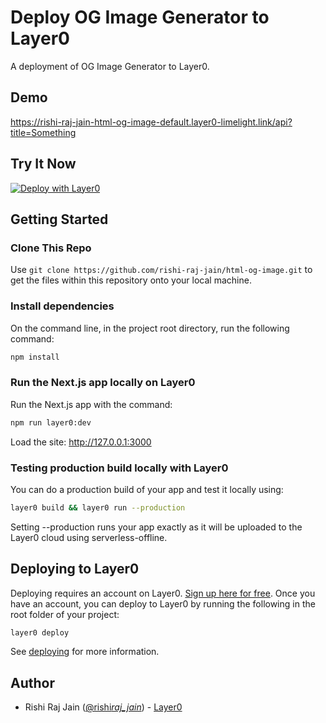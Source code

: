 # Deploy OG Image Generator to Layer0

A deployment of OG Image Generator to Layer0.

## Demo

https://rishi-raj-jain-html-og-image-default.layer0-limelight.link/api?title=Something

## Try It Now

[![Deploy with Layer0](https://docs.layer0.co/button.svg)](https://app.layer0.co/deploy?repo=https://github.com/rishi-raj-jain/html-og-image)

## Getting Started

### Clone This Repo

Use `git clone https://github.com/rishi-raj-jain/html-og-image.git` to get the files within this repository onto your local machine.

### Install dependencies

On the command line, in the project root directory, run the following command:

```bash
npm install
```

### Run the Next.js app locally on Layer0

Run the Next.js app with the command:

```bash
npm run layer0:dev
```

Load the site: http://127.0.0.1:3000

### Testing production build locally with Layer0

You can do a production build of your app and test it locally using:

```bash
layer0 build && layer0 run --production
```

Setting --production runs your app exactly as it will be uploaded to the Layer0 cloud using serverless-offline.

## Deploying to Layer0

Deploying requires an account on Layer0. [Sign up here for free](https://app.layer0.co/signup). Once you have an account, you can deploy to Layer0 by running the following in the root folder of your project:

```bash
layer0 deploy
```

See [deploying](https://docs.layer0.co/guides/deploying) for more information.

## Author

- Rishi Raj Jain ([@rishi*raj_jain*](https://twitter.com/rishi_raj_jain_)) - [Layer0](https://layer0.co)
